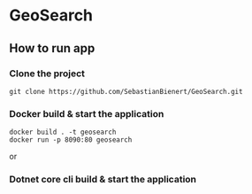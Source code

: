 # GeoSearch

## How to run app

### Clone the project
	git clone https://github.com/SebastianBienert/GeoSearch.git

### Docker build & start the application
	docker build . -t geosearch
    docker run -p 8090:80 geosearch

or
### Dotnet core cli build & start the application

    


